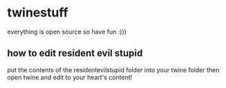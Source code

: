 # twinestuff
everything is open source so have fun :)))

## how to edit resident evil stupid
put the contents of the residentevilstupid folder into your twine folder then open twine and edit to your heart's content!

